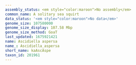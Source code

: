 ```yaml
---
assembly_status: <em style="color:maroon">No assembly</em>
common_name: A solitary sea squirt
data_status: '<em style="color:maroon">No data</em>'
genome_size: 107580000
genome_size_display: 107.58 Mbp
genome_size_method: GoaT
last_updated: 1675921421
name: Ascidiella aspersa
name_: Ascidiella_aspersa
short_name: kaAscAspe
taxon_id: 201961
---
```

